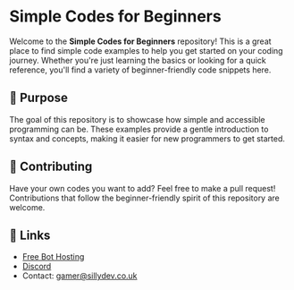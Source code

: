 # Simple Codes for Beginners

Welcome to the **Simple Codes for Beginners** repository! This is a great place to find simple code examples to help you get started on your coding journey. Whether you're just learning the basics or looking for a quick reference, you'll find a variety of beginner-friendly code snippets here.

## 🎯 Purpose

The goal of this repository is to showcase how simple and accessible programming can be. These examples provide a gentle introduction to syntax and concepts, making it easier for new programmers to get started.

## 🚀 Contributing

Have your own codes you want to add? Feel free to make a pull request! Contributions that follow the beginner-friendly spirit of this repository are welcome.

## 🔗 Links

- [Free Bot Hosting](https://sillydev.co.uk)
- [Discord](https://discord.gg/sillydev)
- Contact: gamer@sillydev.co.uk
